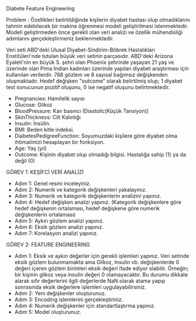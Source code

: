  Diabete Feature Engineering


 Problem : Özellikleri belirtildiğinde kişilerin diyabet hastası olup olmadıklarını tahmin edebilecek bir makine öğrenmesi modeli geliştirilmesi
 istenmektedir. Modeli geliştirmeden önce gerekli olan veri analizi ve özellik mühendisliği adımlarını gerçekleştirmeniz beklenmektedir.

 Veri seti ABD'deki Ulusal Diyabet-Sindirim-Böbrek Hastalıkları Enstitüleri'nde tutulan büyük veri setinin parçasıdır.
 ABD'deki Arizona Eyaleti'nin en büyük 5. şehri olan Phoenix şehrinde yaşayan 21 yaş ve üzerinde olan Pima Indian kadınları
 üzerinde yapılan diyabet araştırması için kullanılan verilerdir. 768 gözlem ve 8 sayısal bağımsız değişkenden oluşmaktadır.
 Hedef değişken "outcome" olarak belirtilmiş olup; 1 diyabet test sonucunun pozitif oluşunu, 0 ise negatif oluşunu belirtmektedir.

- Pregnancies: Hamilelik sayısı
- Glucose: Glikoz
- BloodPressure: Kan basıncı (Diastolic(Küçük Tansiyon))
- SkinThickness: Cilt Kalınlığı
- Insulin: İnsülin.
- BMI: Beden kitle indeksi.
- DiabetesPedigreeFunction: Soyumuzdaki kişilere göre diyabet olma ihtimalimizi hesaplayan bir fonksiyon.
- Age: Yaş (yıl)
- Outcome: Kişinin diyabet olup olmadığı bilgisi. Hastalığa sahip (1) ya da değil (0)


 GÖREV 1: KEŞİFCİ VERİ ANALİZİ
 - Adım 1: Genel resmi inceleyiniz.
 - Adım 2: Numerik ve kategorik değişkenleri yakalayınız.
 - Adım 3:  Numerik ve kategorik değişkenlerin analizini yapınız.
 - Adım 4: Hedef değişken analizi yapınız. (Kategorik değişkenlere göre hedef değişkenin ortalaması, hedef değişkene göre numerik değişkenlerin ortalaması)
 - Adım 5: Aykırı gözlem analizi yapınız.
 - Adım 6: Eksik gözlem analizi yapınız.
 - Adım 7: Korelasyon analizi yapınız.

 GÖREV 2: FEATURE ENGINEERING
 - Adım 1:  Eksik ve aykırı değerler için gerekli işlemleri yapınız. Veri setinde eksik gözlem bulunmamakta ama Glikoz, Insulin vb.
            değişkenlerde 0 değeri içeren gözlem birimleri eksik değeri ifade ediyor olabilir. Örneğin; bir kişinin glikoz veya insulin değeri
            0 olamayacaktır. Bu durumu dikkate alarak sıfır değerlerini ilgili değerlerde NaN olarak atama yapıp sonrasında eksik değerlere
            işlemleri uygulayabilirsiniz.
 - Adım 2: Yeni değişkenler oluşturunuz.
 - Adım 3: Encoding işlemlerini gerçekleştiriniz.
 - Adım 4: Numerik değişkenler için standartlaştırma yapınız.
 - Adım 5: Model oluşturunuz.
